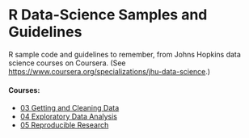 # R Data-Science Samples and Guidelines

R sample code and guidelines to remember, from Johns Hopkins data science
courses on Coursera. (See https://www.coursera.org/specializations/jhu-data-science.)


#### Courses:

- [03 Getting and Cleaning Data](03-getting-and-cleaning-data/README.md)
- [04 Exploratory Data Analysis](04-exploratory-data-analysis/README.md)
- [05 Reproducible Research](05-reproducible-research/README.md)
